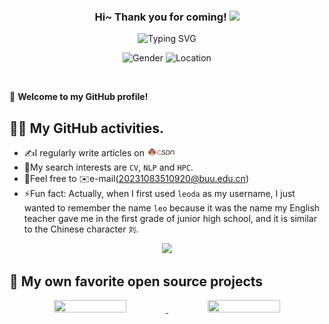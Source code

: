 <!-- <link rel="stylesheet" href="style.css">

<style>
  :root {
    --repo-container-style: "flex: 1 1 48%; max-width: calc(50% - 20px); margin-bottom: 20px;";
    --github-stat-style: "display: flex; align-items: center; width: auto; margin-left: 3rem; margin-right: 3rem;";
    --github-stat-img-style: "display: block; min-height: 20rem; max-height: 25rem; height: auto; width: auto; border-radius: 8px; margin-right: 1rem; margin-bottom: 2rem;";
  }
</style> -->

<h3 align="center">
    Hi~ Thank you for coming!
    <img src="./imgs/hands.webp" width="25px">
</h3>

<p align="center">
    <img src="https://readme-typing-svg.herokuapp.com?color=e65e2a&width=450&height=45&lines=Studying+in+Beijing+and+Living+in+Beijing;Researcher;Always+learning+new+things" alt="Typing SVG" onerror="this.onerror=null; this.src='./imgs/error.png';">
</p> 

<p align="center">
    <img src="https://img.shields.io/badge/gender-%F0%9F%A4%B5 gentleman-critical" alt="Gender" onerror="this.onerror=null; this.src='./imgs/error.png';">
    <img src="https://img.shields.io/static/v1?label=Location&message=China&color=7BB32E&logo=audacity" alt="Location" onerror="this.onerror=null; this.src='./imgs/error.png';">
</p>



<br/>

🎉 **Welcome to my GitHub profile!**

## 👨‍💻 My GitHub activities.
- ✍️I regularly write articles on <a href="https://blog.csdn.net/buuliuda?type=blog"><img src="./imgs/csdn.png" height="13px" alt="CSDN"/></a>
- 🚀My search interests are ```CV```, ```NLP``` and ```HPC```.
- 🤗Feel free to ✉️e-mail(20231083510920@buu.edu.cn)
- ⚡Fun fact: Actually, when I first used ```leoda``` as my username, I just wanted to remember the name ```leo``` because it was the name my English teacher gave me in the first grade of junior high school, and it is similar to the Chinese character ```刘```.


<div align="center">
  <img src="https://github-readme-stats-amber-xi-40.vercel.app/api?username=leoda1&show_icons=true&bg_color=30,e96443,904e95&title_color=fff&text_color=fff" />
</div>

## 📘 My own favorite open source projects
<p align="center">
  <a href="https://github.com/wang-xinyu/tensorrtx.git">
    <img src="https://github-readme-stats-amber-xi-40.vercel.app/api/pin/?username=wang-xinyu&repo=tensorrtx&show_owner=true&theme=dracula" width=48% height=20%/>
  </a>

  <a href="https://github.com/shouxieai/tensorRT_Pro.git">
    <img src="https://github-readme-stats-amber-xi-40.vercel.app/api/pin/?username=shouxieai&repo=tensorRT_Pro&show_owner=true&theme=dracula" width=48% height=20%/>
  </a>


